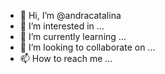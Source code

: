 - 👋 Hi, I’m @andracatalina
- 👀 I’m interested in ...
- 🌱 I’m currently learning ...
- 💞️ I’m looking to collaborate on ...
- 📫 How to reach me ...

<!---
andracatalina/andracatalina is a ✨ special ✨ repository because its `README.md` (this file) appears on your GitHub profile.
You can click the Preview link to take a look at your changes.
--->
